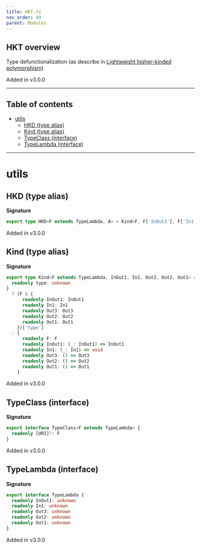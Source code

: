 ```yaml
---
title: HKT.ts
nav_order: 49
parent: Modules
---
```


## HKT overview

Type defunctionalization (as describe in [Lightweight higher-kinded polymorphism](https://www.cl.cam.ac.uk/~jdy22/papers/lightweight-higher-kinded-polymorphism.pdf))

Added in v3.0.0

---

<h2 class="text-delta">Table of contents</h2>

- [utils](#utils)
  - [HKD (type alias)](#hkd-type-alias)
  - [Kind (type alias)](#kind-type-alias)
  - [TypeClass (interface)](#typeclass-interface)
  - [TypeLambda (interface)](#typelambda-interface)

---

# utils

## HKD (type alias)

**Signature**

```ts
export type HKD<F extends TypeLambda, A> = Kind<F, F['InOut1'], F['In1'], F['Out3'], F['Out2'], A>
```

Added in v3.0.0

## Kind (type alias)

**Signature**

```ts
export type Kind<F extends TypeLambda, InOut1, In1, Out3, Out2, Out1> = F extends {
  readonly type: unknown
}
  ? (F & {
      readonly InOut1: InOut1
      readonly In1: In1
      readonly Out3: Out3
      readonly Out2: Out2
      readonly Out1: Out1
    })['type']
  : {
      readonly F: F
      readonly InOut1: (_: InOut1) => InOut1
      readonly In1: (_: In1) => void
      readonly Out3: () => Out3
      readonly Out2: () => Out2
      readonly Out1: () => Out1
    }
```

Added in v3.0.0

## TypeClass (interface)

**Signature**

```ts
export interface TypeClass<F extends TypeLambda> {
  readonly [URI]?: F
}
```

Added in v3.0.0

## TypeLambda (interface)

**Signature**

```ts
export interface TypeLambda {
  readonly InOut1: unknown
  readonly In1: unknown
  readonly Out3: unknown
  readonly Out2: unknown
  readonly Out1: unknown
}
```

Added in v3.0.0
